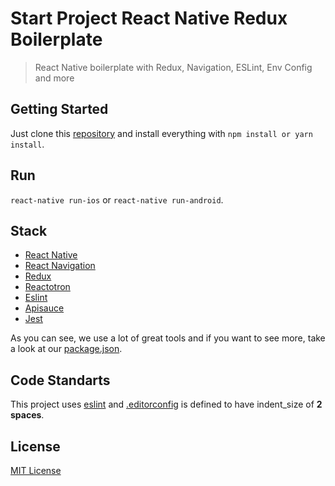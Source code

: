 # Start Project React Native Redux Boilerplate

> React Native boilerplate with Redux, Navigation, ESLint, Env Config and more

## Getting Started

Just clone this [repository](https://github.com/digoribeiro/start-project-react-native.git) and install everything with `npm install or yarn install`.

## Run

`react-native run-ios` or `react-native run-android`.

## Stack

- [React Native](https://facebook.github.io/react-native/)
- [React Navigation](https://reactnavigation.org/)
- [Redux](http://redux.js.org/docs/introduction/)
- [Reactotron](https://github.com/infinitered/reactotron/)
- [Eslint](http://eslint.org/)
- [Apisauce](https://github.com/infinitered/apisauce)
- [Jest](https://facebook.github.io/jest/)

As you can see, we use a lot of great tools and if you want to see more, take a look at our [package.json](package.json).

## Code Standarts

This project uses [eslint](http://eslint.org/) and [.editorconfig](http://editorconfig.org/) is defined to have indent_size of **2 spaces**.

## License

[MIT License](https://github.com/digoribeiro/start-project-react-native/master/LICENSE.md)
